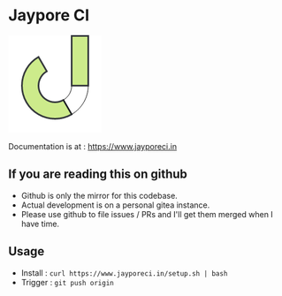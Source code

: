 # Jaypore CI


![JayporeCI](docs/source/_static/logo.png)

Documentation is at : https://www.jayporeci.in

## If you are reading this on github

- Github is only the mirror for this codebase.
- Actual development is on a personal gitea instance.
- Please use github to file issues / PRs and I'll get them merged when I have time.

## Usage

- Install : `curl https://www.jayporeci.in/setup.sh | bash`
- Trigger : `git push origin`
